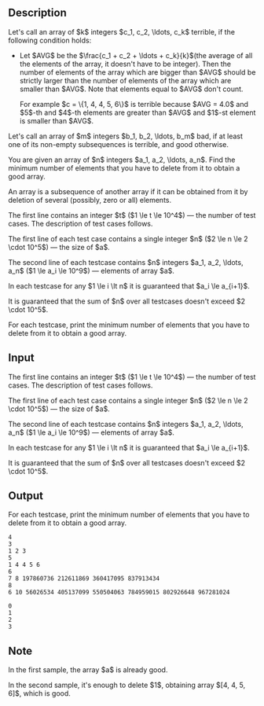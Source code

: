 ## Description

<div><p>Let's call an array of $k$ integers $c_1, c_2, \ldots, c_k$ <span class="tex-font-style-bf">terrible</span>, if the following condition holds:</p><ul><li><p>Let $AVG$ be the $\frac{c_1 + c_2 + \ldots + c_k}{k}$(the average of all the elements of the array, it doesn't have to be integer). Then the number of elements of the array which are bigger than $AVG$ should be <span class="tex-font-style-bf">strictly</span> larger than the number of elements of the array which are smaller than $AVG$. Note that elements equal to $AVG$ don't count.</p><p>For example $c = \{1, 4, 4, 5, 6\}$ is <span class="tex-font-style-bf">terrible</span> because $AVG = 4.0$ and $5$-th and $4$-th elements are greater than $AVG$ and $1$-st element is smaller than $AVG$.</p></li></ul><p>Let's call an array of $m$ integers $b_1, b_2, \ldots, b_m$ <span class="tex-font-style-bf">bad</span>, if at least one of its non-empty subsequences is terrible, and <span class="tex-font-style-bf">good</span> otherwise.</p><p>You are given an array of $n$ integers $a_1, a_2, \ldots, a_n$. Find the minimum number of elements that you have to delete from it to obtain a <span class="tex-font-style-bf">good</span> array.</p><p>An array is a subsequence of another array if it can be obtained from it by deletion of several (possibly, zero or all) elements.</p></div><div class="input-specification"><p>The first line contains an integer $t$ ($1 \le t \le 10^4$)&nbsp;— the number of test cases. The description of test cases follows.</p><p>The first line of each test case contains a single integer $n$ ($2 \le n \le 2 \cdot 10^5$)&nbsp;— the size of $a$.</p><p>The second line of each testcase contains $n$ integers $a_1, a_2, \ldots, a_n$ ($1 \le a_i \le 10^9$)&nbsp;— elements of array $a$.</p><p>In each testcase for any $1 \le i \lt n$ it is guaranteed that $a_i \le a_{i+1}$.</p><p>It is guaranteed that the sum of $n$ over all testcases doesn't exceed $2 \cdot 10^5$.</p></div><div class="output-specification"><p>For each testcase, print the minimum number of elements that you have to delete from it to obtain a <span class="tex-font-style-bf">good</span> array.</p></div>

## Input

<p>The first line contains an integer $t$ ($1 \le t \le 10^4$)&nbsp;— the number of test cases. The description of test cases follows.</p><p>The first line of each test case contains a single integer $n$ ($2 \le n \le 2 \cdot 10^5$)&nbsp;— the size of $a$.</p><p>The second line of each testcase contains $n$ integers $a_1, a_2, \ldots, a_n$ ($1 \le a_i \le 10^9$)&nbsp;— elements of array $a$.</p><p>In each testcase for any $1 \le i \lt n$ it is guaranteed that $a_i \le a_{i+1}$.</p><p>It is guaranteed that the sum of $n$ over all testcases doesn't exceed $2 \cdot 10^5$.</p>

## Output

<p>For each testcase, print the minimum number of elements that you have to delete from it to obtain a <span class="tex-font-style-bf">good</span> array.</p>





```input1
4
3
1 2 3
5
1 4 4 5 6
6
7 8 197860736 212611869 360417095 837913434
8
6 10 56026534 405137099 550504063 784959015 802926648 967281024
```




```output1
0
1
2
3
```



## Note

<p>In the first sample, the array $a$ is already <span class="tex-font-style-bf">good</span>.</p><p>In the second sample, it's enough to delete $1$, obtaining array $[4, 4, 5, 6]$, which is <span class="tex-font-style-bf">good</span>.</p>
